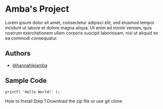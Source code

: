 # Amba's Project
Lorem ipsum dolor sit amet, consectetur adipisci elit, sed eiusmod tempor incidunt ut labore et dolore magna aliqua. Ut enim ad minim veniam, quis nostrum exercitationem ullam corporis suscipit laboriosam, nisi ut aliquid ex ea commodi consequatur.
## Authors
- [@hannahleiamba](https://github.com/hannahleiamba)
## Sample Code
`printf( 'Hello World!' );`

How to Install
Step 1:Download the zip file or use git clone